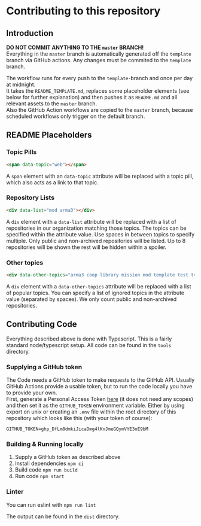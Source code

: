 # Contributing to this repository

## Introduction
**DO NOT COMMIT ANYTHING TO THE `master` BRANCH!**  
Everything in the `master` branch is automatically generated off the `template` branch via GitHub actions. Any changes must be commited to the `template` branch.

The workflow runs for every push to the `template`-branch and once per day at midnight.  
It takes the `README_TEMPLATE.md`, replaces some placeholder elements (see below for further explanation) and then pushes it as `README.md` and all relevant assets to the `master` branch.  
Also the GitHub Action workflows are copied to the `master` branch, because scheduled workflows only trigger on the default branch.

## README Placeholders
### Topic Pills
```html
<span data-topic="web"></span>
```
A `span` element with an `data-topic` attribute will be replaced with a topic pill, which also acts as a link to that topic.

### Repository Lists
```html
<div data-list="mod arma3"></div>
```
A `div` element with a `data-list` attribute will be replaced with a list of repositories in our organization matching those topics. The topics can be specified within the attribute value. Use spaces in between topics to specify multiple. Only public and non-archived repositories will be listed. Up to 8 repositories will be shown the rest will be hidden within a spoiler.

### Other topics
```html
<div data-other-topics="arma3 coop library mission mod template test tvt web"></div>
```
A `div` element with a `data-other-topics` attribute will be replaced with a list of popular topics. You can specify a list of ignored topics in the attribute value (separated by spaces). We only count public and non-archived repositories. 

## Contributing Code
Everything described above is done with Typescript. This is a fairly standard node/typescript setup. All code can be found in the `tools` directory.

### Supplying a GitHub token
The Code needs a GitHub token to make requests to the GitHub API. Usually GitHub Actions provide a usable token, but to run the code locally you have to provide your own.  
First, generate a Personal Access Token [here](https://github.com/settings/tokens) (it does not need any scopes) and then set it as the `GITHUB_TOKEN` environment variable. Either by using export on unix or creating an `.env` file within the root directory of this repository which looks like this (with your token of course):
```env
GITHUB_TOKEN=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
```

### Building & Running locally
1. Supply a GitHub token as described above
2. Install dependencies ```npm ci```
3. Build code ```npm run build```
4. Run code ```npm start```

### Linter
You can run eslint with ```npm run lint```

The output can be found in the `dist` directory.
